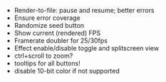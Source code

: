 - Render-to-file: pause and resume; better errors
- Ensure error coverage
- Randomize seed button
- Show current (rendered) FPS
- Framerate doubler for 25/30fps
- Effect enable/disable toggle and splitscreen view
- ctrl+scroll to zoom?
- tooltips for all buttons!
- disable 10-bit color if not supported